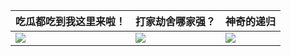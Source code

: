 |吃瓜都吃到我这里来啦！|打家劫舍哪家强？|神奇的递归|
|---|---|---|
|<img src="http://qiniu.cuixiaodao.com/qiniu/QQ20201129-0.gif" />|<img src="http://qiniu.cuixiaodao.com/qiniu/14335ac30d3c356e292307d06107add5.gif" />|<img src="http://qiniu.cuixiaodao.com/qiniu/3f8c6fe2e48fc81462c6d16a9086ef24.gif" />|
